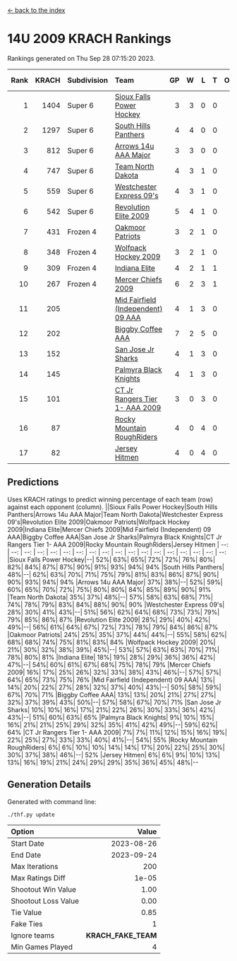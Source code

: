 [<- back to the index](readme.md)
# 14U 2009 KRACH Rankings
Rankings generated on Thu Sep 28 07:15:20 2023.

Rank|KRACH|Subdivision|Team|GP|W|L|T|OTW|OTL|SoS|Exp Wins|Win Diff
---:|---:|:---|:---|---:|---:|---:|---:|---:|---:|---:|---:|---:
1|1404|Super 6|[Sioux Falls Power Hockey](https://gamesheetstats.com/seasons/3664/teams/140999/schedule)|3|3|0|0|0|0|340|3.8|-0.0
2|1297|Super 6|[South Hills Panthers](https://gamesheetstats.com/seasons/3664/teams/160166/schedule)|4|4|0|0|0|0|218|4.8|-0.0
3|812|Super 6|[Arrows 14u  AAA Major](https://gamesheetstats.com/seasons/3664/teams/140993/schedule)|3|3|0|0|0|0|166|3.9|0.0
4|747|Super 6|[Team North Dakota](https://gamesheetstats.com/seasons/3664/teams/141001/schedule)|4|3|1|0|0|0|490|3.8|-0.0
5|559|Super 6|[Westchester Express 09's](https://gamesheetstats.com/seasons/3664/teams/140992/schedule)|4|3|1|0|0|1|281|3.9|0.0
6|542|Super 6|[Revolution Elite 2009](https://gamesheetstats.com/seasons/3664/teams/140996/schedule)|5|4|1|0|0|0|203|4.9|0.0
7|431|Frozen 4|[Oakmoor Patriots](https://gamesheetstats.com/seasons/3664/teams/141002/schedule)|3|2|1|0|1|0|340|2.8|-0.0
8|348|Frozen 4|[Wolfpack Hockey 2009](https://gamesheetstats.com/seasons/3664/teams/140986/schedule)|3|2|1|0|0|1|224|2.9|0.0
9|309|Frozen 4|[Indiana Elite](https://gamesheetstats.com/seasons/3664/teams/144344/schedule)|4|2|1|1|0|0|218|3.7|-0.0
10|267|Frozen 4|[Mercer Chiefs 2009](https://gamesheetstats.com/seasons/3664/teams/140987/schedule)|6|2|3|1|1|0|453|3.7|0.0
11|205||[Mid Fairfield (Independent) 09 AAA](https://gamesheetstats.com/seasons/3664/teams/140981/schedule)|4|1|3|0|0|0|463|1.9|0.0
12|202||[Biggby Coffee AAA](https://gamesheetstats.com/seasons/3664/teams/144343/schedule)|7|2|5|0|0|1|616|2.8|-0.0
13|152||[San Jose Jr Sharks](https://gamesheetstats.com/seasons/3664/teams/141003/schedule)|4|1|3|0|0|0|468|1.8|-0.0
14|145||[Palmyra Black Knights](https://gamesheetstats.com/seasons/3664/teams/140997/schedule)|4|1|3|0|0|0|457|1.8|-0.0
15|101||[CT Jr Rangers Tier 1- AAA 2009](https://gamesheetstats.com/seasons/3664/teams/140983/schedule)|3|0|3|0|0|0|574|0.9|0.0
16|87||[Rocky Mountain RoughRiders](https://gamesheetstats.com/seasons/3664/teams/144346/schedule)|4|0|4|0|0|0|675|0.8|-0.0
17|82||[Jersey Hitmen](https://gamesheetstats.com/seasons/3664/teams/140988/schedule)|4|0|4|0|0|0|520|0.9|0.0

## Predictions
Uses KRACH ratings to predict winning percentage of each team (row) against each opponent (column).
||Sioux Falls Power Hockey|South Hills Panthers|Arrows 14u  AAA Major|Team North Dakota|Westchester Express 09's|Revolution Elite 2009|Oakmoor Patriots|Wolfpack Hockey 2009|Indiana Elite|Mercer Chiefs 2009|Mid Fairfield (Independent) 09 AAA|Biggby Coffee AAA|San Jose Jr Sharks|Palmyra Black Knights|CT Jr Rangers Tier 1- AAA 2009|Rocky Mountain RoughRiders|Jersey Hitmen
| --: | --: | --: | --: | --: | --: | --: | --: | --: | --: | --: | --: | --: | --: | --: | --: | --: | --: 
|Sioux Falls Power Hockey|--| 52%| 63%| 65%| 72%| 72%| 76%| 80%| 82%| 84%| 87%| 87%| 90%| 91%| 93%| 94%| 94%
|South Hills Panthers| 48%|--| 62%| 63%| 70%| 71%| 75%| 79%| 81%| 83%| 86%| 87%| 90%| 90%| 93%| 94%| 94%
|Arrows 14u  AAA Major| 37%| 38%|--| 52%| 59%| 60%| 65%| 70%| 72%| 75%| 80%| 80%| 84%| 85%| 89%| 90%| 91%
|Team North Dakota| 35%| 37%| 48%|--| 57%| 58%| 63%| 68%| 71%| 74%| 78%| 79%| 83%| 84%| 88%| 90%| 90%
|Westchester Express 09's| 28%| 30%| 41%| 43%|--| 51%| 56%| 62%| 64%| 68%| 73%| 73%| 79%| 79%| 85%| 86%| 87%
|Revolution Elite 2009| 28%| 29%| 40%| 42%| 49%|--| 56%| 61%| 64%| 67%| 72%| 73%| 78%| 79%| 84%| 86%| 87%
|Oakmoor Patriots| 24%| 25%| 35%| 37%| 44%| 44%|--| 55%| 58%| 62%| 68%| 68%| 74%| 75%| 81%| 83%| 84%
|Wolfpack Hockey 2009| 20%| 21%| 30%| 32%| 38%| 39%| 45%|--| 53%| 57%| 63%| 63%| 70%| 71%| 78%| 80%| 81%
|Indiana Elite| 18%| 19%| 28%| 29%| 36%| 36%| 42%| 47%|--| 54%| 60%| 61%| 67%| 68%| 75%| 78%| 79%
|Mercer Chiefs 2009| 16%| 17%| 25%| 26%| 32%| 33%| 38%| 43%| 46%|--| 57%| 57%| 64%| 65%| 73%| 75%| 76%
|Mid Fairfield (Independent) 09 AAA| 13%| 14%| 20%| 22%| 27%| 28%| 32%| 37%| 40%| 43%|--| 50%| 58%| 59%| 67%| 70%| 71%
|Biggby Coffee AAA| 13%| 13%| 20%| 21%| 27%| 27%| 32%| 37%| 39%| 43%| 50%|--| 57%| 58%| 67%| 70%| 71%
|San Jose Jr Sharks| 10%| 10%| 16%| 17%| 21%| 22%| 26%| 30%| 33%| 36%| 42%| 43%|--| 51%| 60%| 63%| 65%
|Palmyra Black Knights|  9%| 10%| 15%| 16%| 21%| 21%| 25%| 29%| 32%| 35%| 41%| 42%| 49%|--| 59%| 62%| 64%
|CT Jr Rangers Tier 1- AAA 2009|  7%|  7%| 11%| 12%| 15%| 16%| 19%| 22%| 25%| 27%| 33%| 33%| 40%| 41%|--| 54%| 55%
|Rocky Mountain RoughRiders|  6%|  6%| 10%| 10%| 14%| 14%| 17%| 20%| 22%| 25%| 30%| 30%| 37%| 38%| 46%|--| 52%
|Jersey Hitmen|  6%|  6%|  9%| 10%| 13%| 13%| 16%| 19%| 21%| 24%| 29%| 29%| 35%| 36%| 45%| 48%|--

## Generation Details

Generated with command line:
```
./thf.py update
```

| Option | Value |
| :----- | ----: |
| Start Date | 2023-08-26 |
| End Date | 2023-09-24 |
| Max Iterations | 200 |
| Max Ratings Diff | 1e-05 |
| Shootout Win Value | 1.00 |
| Shootout Loss Value | 0.00 |
| Tie Value | 0.85 |
| Fake Ties | 1 |
| Ignore teams | __KRACH_FAKE_TEAM__ |
| Min Games Played | 4 |

